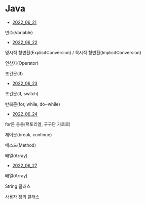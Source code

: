# Java

- [2022_06_21](p2022_06_21)

변수(Variable)

- [2022_06_22](p2022_06_22)

명시적 형변환(ExplicitConversion) / 묵시적 형변환(ImplicitConversion)

연산자(Operator)

조건문(if)

- [2022_06_23](p2022_06_23)

조건문(if, switch)

반복문(for, while, do~while)

- [2022_06_24](p2022_06_24)

for문 응용(팩토리얼, 구구단 가로로)

제어문(break, continue)

메소드(Method)

배열(Array)

- [2022_06_27](p2022_06_27)

배열(Array)

String 클래스

사용자 정의 클래스

